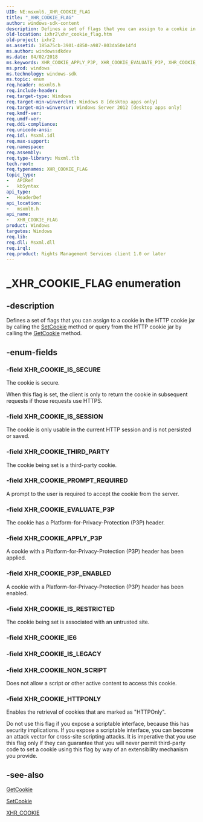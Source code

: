 ```yaml
---
UID: NE:msxml6._XHR_COOKIE_FLAG
title: "_XHR_COOKIE_FLAG"
author: windows-sdk-content
description: Defines a set of flags that you can assign to a cookie in the HTTP cookie jar by calling the SetCookie method or query from the HTTP cookie jar by calling the GetCookie method.
old-location: ixhr2\xhr_cookie_flag.htm
old-project: ixhr2
ms.assetid: 185a75cb-3901-4850-a987-803da50e14fd
ms.author: windowssdkdev
ms.date: 04/02/2018
ms.keywords: XHR_COOKIE_APPLY_P3P, XHR_COOKIE_EVALUATE_P3P, XHR_COOKIE_FLAG, XHR_COOKIE_FLAG enumeration [XMLHttpRequest2], XHR_COOKIE_HTTPONLY, XHR_COOKIE_IE6, XHR_COOKIE_IS_LEGACY, XHR_COOKIE_IS_RESTRICTED, XHR_COOKIE_IS_SECURE, XHR_COOKIE_IS_SESSION, XHR_COOKIE_NON_SCRIPT, XHR_COOKIE_P3P_ENABLED, XHR_COOKIE_PROMPT_REQUIRED, XHR_COOKIE_THIRD_PARTY, _XHR_COOKIE_FLAG, ixhr2.xhr_cookie_flag, msxml6/XHR_COOKIE_APPLY_P3P, msxml6/XHR_COOKIE_EVALUATE_P3P, msxml6/XHR_COOKIE_FLAG, msxml6/XHR_COOKIE_HTTPONLY, msxml6/XHR_COOKIE_IE6, msxml6/XHR_COOKIE_IS_LEGACY, msxml6/XHR_COOKIE_IS_RESTRICTED, msxml6/XHR_COOKIE_IS_SECURE, msxml6/XHR_COOKIE_IS_SESSION, msxml6/XHR_COOKIE_NON_SCRIPT, msxml6/XHR_COOKIE_P3P_ENABLED, msxml6/XHR_COOKIE_PROMPT_REQUIRED, msxml6/XHR_COOKIE_THIRD_PARTY
ms.prod: windows
ms.technology: windows-sdk
ms.topic: enum
req.header: msxml6.h
req.include-header: 
req.target-type: Windows
req.target-min-winverclnt: Windows 8 [desktop apps only]
req.target-min-winversvr: Windows Server 2012 [desktop apps only]
req.kmdf-ver: 
req.umdf-ver: 
req.ddi-compliance: 
req.unicode-ansi: 
req.idl: Msxml.idl
req.max-support: 
req.namespace: 
req.assembly: 
req.type-library: Msxml.tlb
tech.root: 
req.typenames: XHR_COOKIE_FLAG
topic_type:
-	APIRef
-	kbSyntax
api_type:
-	HeaderDef
api_location:
-	msxml6.h
api_name:
-	XHR_COOKIE_FLAG
product: Windows
targetos: Windows
req.lib: 
req.dll: Msxml.dll
req.irql: 
req.product: Rights Management Services client 1.0 or later
---
```


# _XHR_COOKIE_FLAG enumeration


## -description


Defines a set of flags that you can assign to a cookie in the HTTP cookie jar by calling the <a href="https://msdn.microsoft.com/E150B7CA-A881-4CD5-896F-7E3B6770E105">SetCookie</a> method or query from the HTTP cookie jar by calling the <a href="https://msdn.microsoft.com/A2A9C54B-92A2-41EA-A741-797BA219BCDA">GetCookie</a> method.


## -enum-fields




### -field XHR_COOKIE_IS_SECURE

The cookie is secure. 

When this flag is set, the client is only to return the cookie in subsequent requests if those requests use HTTPS.


### -field XHR_COOKIE_IS_SESSION

The cookie is only usable in the current HTTP session and is not persisted or saved.


### -field XHR_COOKIE_THIRD_PARTY

The cookie being set is a third-party cookie.


### -field XHR_COOKIE_PROMPT_REQUIRED

A prompt to the user is required to accept the cookie from the server.


### -field XHR_COOKIE_EVALUATE_P3P

The cookie has a Platform-for-Privacy-Protection (P3P) header. 



### -field XHR_COOKIE_APPLY_P3P

A cookie with a Platform-for-Privacy-Protection (P3P) header has been applied.


### -field XHR_COOKIE_P3P_ENABLED

A cookie with a Platform-for-Privacy-Protection (P3P) header has been enabled.


### -field XHR_COOKIE_IS_RESTRICTED

The cookie being set is associated with an untrusted site. 


### -field XHR_COOKIE_IE6


### -field XHR_COOKIE_IS_LEGACY


### -field XHR_COOKIE_NON_SCRIPT

Does not allow a script or other active content to access this cookie. 


### -field XHR_COOKIE_HTTPONLY

Enables the retrieval of cookies that are marked as "HTTPOnly". 

Do not use this flag if you expose a scriptable interface, because this has security implications. If you expose a scriptable interface, you can become an attack vector for cross-site scripting attacks. It is imperative that you use this flag only if they can guarantee that you will never permit third-party code to set a cookie using this flag by way of an extensibility mechanism you provide. 



## -see-also




<a href="https://msdn.microsoft.com/A2A9C54B-92A2-41EA-A741-797BA219BCDA">GetCookie</a>



<a href="https://msdn.microsoft.com/E150B7CA-A881-4CD5-896F-7E3B6770E105">SetCookie</a>



<a href="https://msdn.microsoft.com/208829B0-DBCC-4C22-910D-D6826283F8A0">XHR_COOKIE</a>
 

 

